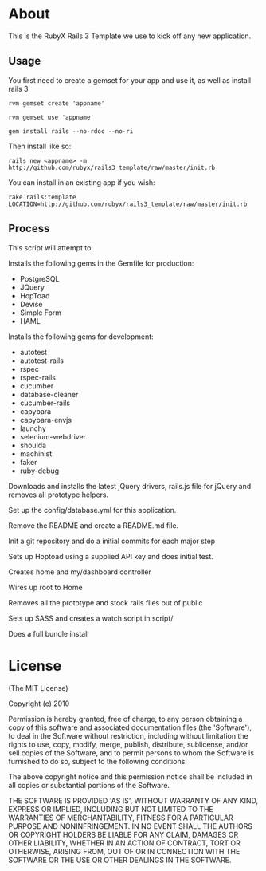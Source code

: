 About
=====
This is the RubyX Rails 3 Template we use to kick off any new application.

Usage
---------------

You first need to create a gemset for your app and use it, as well as install rails 3

    rvm gemset create 'appname'

    rvm gemset use 'appname'

    gem install rails --no-rdoc --no-ri

Then install like so:

    rails new <appname> -m http://github.com/rubyx/rails3_template/raw/master/init.rb

You can install in an existing app if you wish:

    rake rails:template LOCATION=http://github.com/rubyx/rails3_template/raw/master/init.rb


Process
---------------

This script will attempt to:

Installs the following gems in the Gemfile for production:

* PostgreSQL
* JQuery
* HopToad
* Devise
* Simple Form
* HAML

Installs the following gems for development:

* autotest
* autotest-rails
* rspec
* rspec-rails
* cucumber
* database-cleaner
* cucumber-rails
* capybara
* capybara-envjs
* launchy
* selenium-webdriver
* shoulda
* machinist
* faker
* ruby-debug

Downloads and installs the latest jQuery drivers, rails.js file for jQuery and removes all prototype helpers.

Set up the config/database.yml for this application.

Remove the README and create a README.md file.

Init a git repository and do a initial commits for each major step

Sets up Hoptoad using a supplied API key and does initial test.

Creates home and my/dashboard controller

Wires up root to Home

Removes all the prototype and stock rails files out of public

Sets up SASS and creates a watch script in script/

Does a full bundle install

License
=======

(The MIT License)

Copyright (c) 2010

Permission is hereby granted, free of charge, to any person obtaining
a copy of this software and associated documentation files (the
'Software'), to deal in the Software without restriction, including
without limitation the rights to use, copy, modify, merge, publish,
distribute, sublicense, and/or sell copies of the Software, and to
permit persons to whom the Software is furnished to do so, subject to
the following conditions:

The above copyright notice and this permission notice shall be
included in all copies or substantial portions of the Software.

THE SOFTWARE IS PROVIDED 'AS IS', WITHOUT WARRANTY OF ANY KIND,
EXPRESS OR IMPLIED, INCLUDING BUT NOT LIMITED TO THE WARRANTIES OF
MERCHANTABILITY, FITNESS FOR A PARTICULAR PURPOSE AND NONINFRINGEMENT.
IN NO EVENT SHALL THE AUTHORS OR COPYRIGHT HOLDERS BE LIABLE FOR ANY
CLAIM, DAMAGES OR OTHER LIABILITY, WHETHER IN AN ACTION OF CONTRACT,
TORT OR OTHERWISE, ARISING FROM, OUT OF OR IN CONNECTION WITH THE
SOFTWARE OR THE USE OR OTHER DEALINGS IN THE SOFTWARE.
